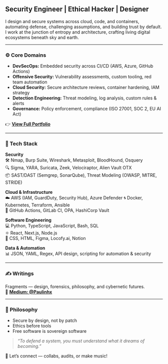 ## Security Engineer | Ethical Hacker | Designer

I design and secure systems across cloud, code, and containers, automating defense, challenging assumptions, and building trust by default.  
I work at the junction of entropy and architecture, crafting living digital ecosystems beneath sky and earth.
  

---

### ⚙️ Core Domains

- **DevSecOps:** Embedded security across CI/CD (AWS, Azure, GitHub Actions)  
- **Offensive Security:** Vulnerability assessments, custom tooling, red team automation  
- **Cloud Security:** Secure architecture reviews, container hardening, IAM strategy  
- **Detection Engineering:** Threat modeling, log analysis, custom rules & alerts  
- **Governance:** Policy enforcement, compliance (ISO 27001, SOC 2, EU AI Act)

👉 [**View Full Portfolio**](https://gigantic-television-7bb.notion.site/Portfolio-1192d1dfab5680388422dac459a44b2d)

---

### 🧪 Tech Stack

**Security**  
🛠️ Nmap, Burp Suite, Wireshark, Metasploit, BloodHound, Osquery  
🔍 Sigma, YARA, Suricata, Zeek, Velociraptor, Alien Vault OTX  
📦 SAST/DAST (Semgrep, SonarQube), Threat Modeling (OWASP, MITRE, STRIDE)

**Cloud & Infrastructure**  
☁️ AWS (IAM, GuardDuty, Security Hub), Azure Defender
🌀 Docker, Kubernetes, Terraform, Ansible  
🔁 GitHub Actions, GitLab CI, OPA, HashiCorp Vault

**Software Engineering**  
💻 Python, TypeScript, JavaScript, Bash, SQL  
⚛️ React, Next.js, Node.js  
🎨 CSS, HTML, Figma, Locofy.ai, Notion

**Data & Automation**  
📊 JSON, YAML, Regex, API design, scripting for automation & security

---

### ✍️ Writings 

Fragments — design, forensics, philosophy, and cybernetic futures.  
📖 [**Medium: @Paulinhx**](https://medium.com/@Paulinhx)

---

### 🧭 Philosophy

- Secure by design, not by patch  
- Ethics before tools  
- Free software is sovereign software  

> *“To defend a system, you must understand what it dreams of becoming.”*

💬 Let’s connect — collabs, audits, or make music!



